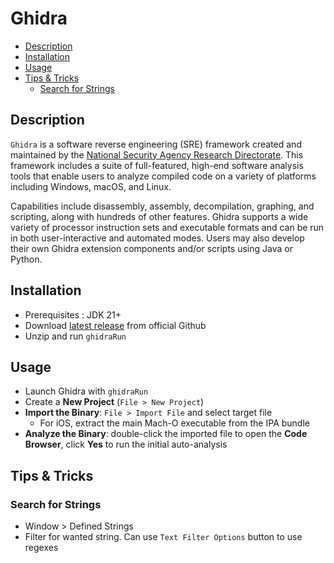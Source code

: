 # Ghidra
- [Description](#description)
- [Installation](#installation)
- [Usage](#usage)
- [Tips \& Tricks](#tips--tricks)
  - [Search for Strings](#search-for-strings)

## Description

`Ghidra` is a software reverse engineering (SRE) framework created and maintained by the [National Security Agency Research Directorate](https://www.nsa.gov/). This framework includes a suite of full-featured, high-end software analysis tools that enable users to analyze compiled code on a variety of platforms including Windows, macOS, and Linux. 

Capabilities include disassembly, assembly, decompilation, graphing, and scripting, along with hundreds of other features. Ghidra supports a wide variety of processor instruction sets and executable formats and can be run in both user-interactive and automated modes. Users may also develop their own Ghidra extension components and/or scripts using Java or Python.

## Installation

- Prerequisites : JDK 21+
- Download [latest release](https://github.com/NationalSecurityAgency/ghidra/releases) from official Github
- Unzip and run `ghidraRun`

## Usage

- Launch Ghidra with `ghidraRun`
- Create a **New Project** (`File > New Project`)
- **Import the Binary**: `File > Import File` and select target file
  - For iOS, extract the main Mach-O executable from the IPA bundle
- **Analyze the Binary**: double-click the imported file to open the **Code Browser**, click **Yes** to run the initial auto-analysis

## Tips & Tricks

### Search for Strings
- Window > Defined Strings
- Filter for wanted string. Can use `Text Filter Options` button to use regexes